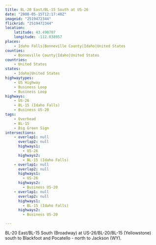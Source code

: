 ```yaml
---
title: BL-20 East/BL-15 South at US-26
date: "2008-05-15T12:17:40Z"
imageid: "2519472344"
flickrid: "2519472344"
location:
    latitude: 43.490787
    longitude: -112.038957
places:
    - Idaho Falls|Bonneville County|Idaho|United States
counties:
    - Bonneville County|Idaho|United States
countries:
    - United States
states:
    - Idaho|United States
highwaytypes:
    - US Highway
    - Business Loop
    - Business Loop
highways:
    - US-26
    - BL-15 (Idaho Falls)
    - Business US-20
tags:
    - Overhead
    - BL-15
    - Big Green Sign
intersections:
    - overlap1: null
      overlap2: null
      highways1:
        - US-26
      highways2:
        - BL-15 (Idaho Falls)
    - overlap1: null
      overlap2: null
      highways1:
        - US-26
      highways2:
        - Business US-20
    - overlap1: null
      overlap2: null
      highways1:
        - BL-15 (Idaho Falls)
      highways2:
        - Business US-20

---
```

BL-20 East/BL-15 South (Broadway) at US-26/BL-20/BL-15 (Yellowstone) south to Blackfoot and Pocatello - north to Jackson (WY).